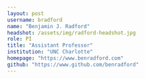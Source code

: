 ```yaml
---
layout: post
username: bradford
name: "Benjamin J. Radford"
headshot: /assets/img/radford-headshot.jpg
role: PI
title: "Assistant Professor"
institution: "UNC Charlotte"
homepage: "https://www.benradford.com"
github: "https://www.github.com/benradford"
---
```

